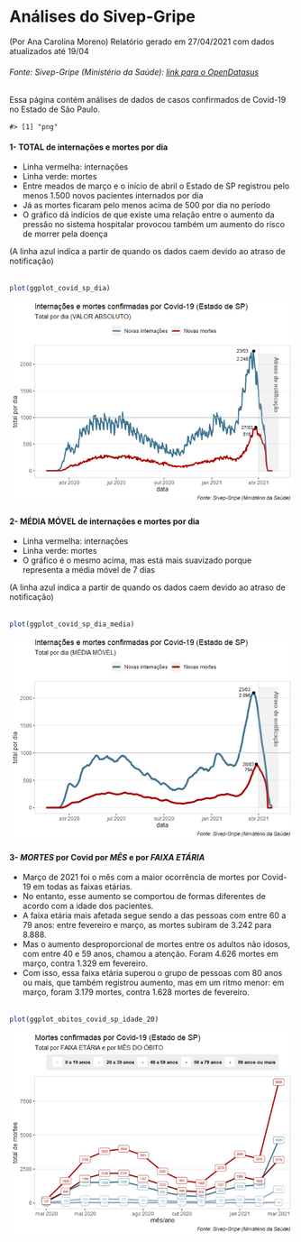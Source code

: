 Análises do Sivep-Gripe
================
(Por Ana Carolina Moreno)
Relatório gerado em 27/04/2021 com dados atualizados até 19/04

<!-- README.md is generated from README.Rmd. Please edit that file -->

###### Fonte: Sivep-Gripe (Ministério da Saúde): [link para o OpenDatasus](opendatasus.saude.gov.br/)

<!-- badges: start -->
<!-- badges: end -->

Essa página contém análises de dados de casos confirmados de Covid-19 no
Estado de São Paulo.

    #> [1] "png"

#### 1- **TOTAL** de internações e mortes por dia

-   Linha vermelha: internações
-   Linha verde: mortes
-   Entre meados de março e o início de abril o Estado de SP registrou
    pelo menos 1.500 novos pacientes internados por dia
-   Já as mortes ficaram pelo menos acima de 500 por dia no período
-   O gráfico dá indícios de que existe uma relação entre o aumento da
    pressão no sistema hospitalar provocou também um aumento do risco de
    morrer pela doença

(A linha azul indica a partir de quando os dados caem devido ao atraso
de notificação)

``` r

plot(ggplot_covid_sp_dia)
```

![](README_files/figure-gfm/ggplot_covid_sp_dia2-1.png)<!-- -->

#### 2- **MÉDIA MÓVEL** de internações e mortes por dia

-   Linha vermelha: internações
-   Linha verde: mortes
-   O gráfico é o mesmo acima, mas está mais suavizado porque representa
    a média móvel de 7 dias

(A linha azul indica a partir de quando os dados caem devido ao atraso
de notificação)

``` r

plot(ggplot_covid_sp_dia_media)
```

![](README_files/figure-gfm/ggplot_covid_sp_dia_media2-1.png)<!-- -->

#### 3- *MORTES* por Covid por *MÊS* e por *FAIXA ETÁRIA*

-   Março de 2021 foi o mês com a maior ocorrência de mortes por
    Covid-19 em todas as faixas etárias.
-   No entanto, esse aumento se comportou de formas diferentes de acordo
    com a idade dos pacientes.
-   A faixa etária mais afetada segue sendo a das pessoas com entre 60 a
    79 anos: entre fevereiro e março, as mortes subiram de 3.242 para
    8.888.
-   Mas o aumento desproporcional de mortes entre os adultos não idosos,
    com entre 40 e 59 anos, chamou a atenção. Foram 4.626 mortes em
    março, contra 1.329 em fevereiro.
-   Com isso, essa faixa etária superou o grupo de pessoas com 80 anos
    ou mais, que também registrou aumento, mas em um ritmo menor: em
    março, foram 3.179 mortes, contra 1.628 mortes de fevereiro.

``` r

plot(ggplot_obitos_covid_sp_idade_20)
```

![](README_files/figure-gfm/ggplot_covid_sp_idade2-1.png)<!-- -->
